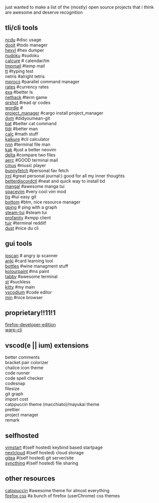 
just wanted to make a list of the (mostly) open source projects that i think are awesome and deserve recognition
## tli/cli tools

[ncdu](https://github.com/rofl0r/ncdu) #disc usage</br>
[dooit](https://github.com/kraanzu/dooit) #todo manager</br>
[hexyl](https://github.com/sharkdp/hexyln) #hex dumper</br>
[nudoku](https://github.com/jubalh/nudoku) #sudoku</br>
[calcure](https://github.com/anufrievroman/calcure) # calendar/tm</br>
[tmpmail](https://github.com/sdushantha/tmpmail) #temp mail</br>
[tt](https://github.com/lemnos/tt) #typing test</br>
netris #alright tetris</br>
[mprocs](https://github.com/pvolok/mprocs) #parallel command manager</br>
[rates](https://github.com/lunush/rates) #currency rates</br>
[exa](https://github.com/ogham/exa) #better ls</br>
[nethack](https://github.com/NetHack/NetHack) #term game</br>
[qrshot](https://github.com/sdushantha/dotfiles/blob/master/bin/bin/utils/qrshot) #read qr codes</br>
[wordle](https://github.com/conradludgate/wordle) #</br>
[project_manager](https://github.com/NicoDblc/TUI_ProjectManager) #cargo install project_manager</br>
[dym](https://github.com/seanofw/dym) #didyoumean-git</br>
[bat](https://github.com/sharkdp/bat) #better cat command</br>
[tldr](https://github.com/tldr-pages/tldr) #better man</br>
[calc](https://github.com/lcn2/calc) #math stuff</br>
[kalkure](https://github.com/PaddiM8/kalker) #cli calculator</br>
[nnn](https://github.com/jarun/nnn) #terminal file man</br>
[kak](https://github.com/mawww/kakoune) #just a better neovim</br>
[delta](https://github.com/dandavison/delta) #compare two files</br>
[aerc](https://github.com/philips/aerc) #GOOD terminal mail</br>
[cmus](https://github.com/cmus/cmus) #music player</br>
[bunnyfetch](https://github.com/Rosettea/bunnyfetch) #personal fav fetch</br>
[jrnl](https://github.com/jrnl-org/jrnl) #great personal journal:) good for all my inner thoughts</br>
[betterdiscordctl](https://github.com/bb010g/betterdiscordctl) #neat and quick way to install bd</br>
[mangal](https://github.com/metafates/mangal) #awesome manga tui</br>
[spacevim](https://spacevim.org/) #very cool vim mod</br>
[tig](https://jonas.github.io/tig/) #tui easy git</br>
[bottom](https://github.com/ClementTsang/bottom) #btm, nice resource manager</br>
[gping](https://github.com/orf/gping) # ping with a graph</br>
[steam-tui](https://github.com/dmadisetti/steam-tui) #steam tui</br>
[profanity](https://github.com/profanity-im/profanity) #xmpp client</br>
[tuir](https://gitlab.com/ajak/tuir) #terminal reddit!</br>
[dust](https://github.com/bootandy/dust) #nice du cli</br>

## gui tools

[ipscan](https://github.com/angryip/ipscan) # angry ip scanner</br>
[anki](https://github.com/ankitects/anki) #card learning tool</br>
[bottles](https://github.com/bottlesdevs/Bottles) #wine managment stuff</br>
[kolourpaint](https://github.com/KDE/kolourpaint) #ms paint</br>
[tabby](https://github.com/Eugeny/tabby) #awesome terminal</br>
[st](http://git.suckless.org/st/log.html) #suckless</br>
[kitty](https://github.com/kovidgoyal/kitty) #my main</br>
[vscodium](https://github.com/VSCodium/vscodium) #code editor</br>
[min](https://github.com/minbrowser/min) #nice browser</br>

## proprietary!!11!1

[firefox-developer-edition](https://www.mozilla.org/en-US/firefox/developer/)</br>
[warp-cli](https://developers.cloudflare.com/warp-client/get-started/linux/)</br>
## vscod(e || ium) extensions

better comments</br>
bracket pair colorizer</br>
chalice icon theme</br>
code runner</br>
code spell checker</br>
codesnap</br>
filesize</br>
git graph</br>
import cost</br>
catppuccin theme (macchiato)/mayukai theme</br>
prettier</br>
project manager</br>
remark</br>


## selfhosted

[vimstart](https://github.com/okitavera/vimstart) #(self hosted) keybind based startpage</br>
[nextcloud](https://github.com/nextcloud) #(self hosted) cloud storage</br>
[gitea](https://github.com/go-gitea/gitea) #(self hosted) git server/site</br>
[syncthing](https://github.com/syncthing/syncthing) #(self hosted) file sharing</br>
## other resources
[catppuccin](https://github.com/catppuccin/catppuccin) #awesome theme for almost everything</br>
[firefox css](https://firefoxcss-store.github.io/) #a bunch of firefox (userChrome) css themes</br>



